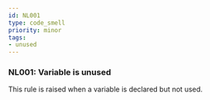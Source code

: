 ```yaml
---
id: NL001
type: code_smell
priority: minor
tags:
- unused 
---
```


### NL001: Variable is unused
This rule is raised when a variable is declared but not used.
